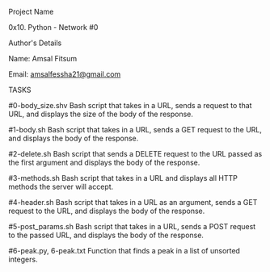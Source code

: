 Project Name

0x10. Python - Network #0

Author's Details

Name: Amsal Fitsum

Email: amsalfessha21@gmail.com

TASKS

#0-body_size.shv Bash script that takes in a URL, sends a request to that URL, and displays the size of the body of the response.

#1-body.sh Bash script that takes in a URL, sends a GET request to the URL, and displays the body of the response.

#2-delete.sh Bash script that sends a DELETE request to the URL passed as the first argument and displays the body of the response.

#3-methods.sh Bash script that takes in a URL and displays all HTTP methods the server will accept.

#4-header.sh Bash script that takes in a URL as an argument, sends a GET request to the URL, and displays the body of the response.

#5-post_params.sh Bash script that takes in a URL, sends a POST request to the passed URL, and displays the body of the response.

#6-peak.py, 6-peak.txt Function that finds a peak in a list of unsorted integers.
